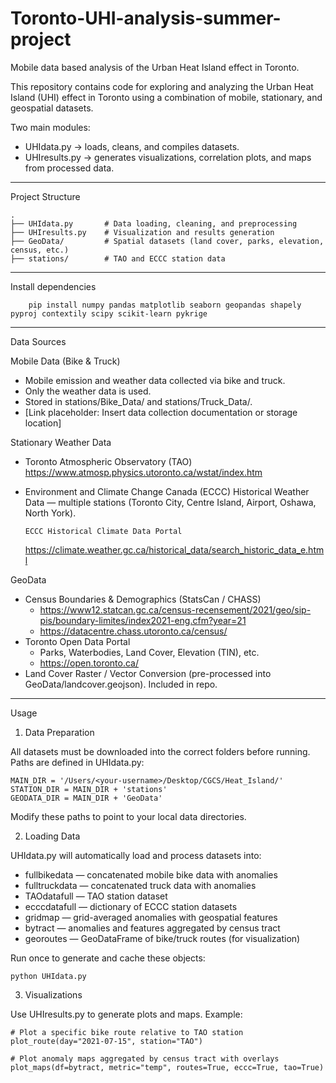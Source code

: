 # Toronto-UHI-analysis-summer-project
Mobile data based analysis of the Urban Heat Island effect in Toronto.


This repository contains code for exploring and analyzing the Urban Heat
Island (UHI) effect in Toronto using a combination of mobile,
stationary, and geospatial datasets.

Two main modules:
- UHIdata.py → loads, cleans, and compiles datasets.
- UHIresults.py → generates visualizations, correlation plots, and maps
from processed data.

------------------------------------------------------------------------

Project Structure

    .
    ├── UHIdata.py       # Data loading, cleaning, and preprocessing
    ├── UHIresults.py    # Visualization and results generation
    ├── GeoData/         # Spatial datasets (land cover, parks, elevation, census, etc.)
    ├── stations/        # TAO and ECCC station data

------------------------------------------------------------------------

Install dependencies

        pip install numpy pandas matplotlib seaborn geopandas shapely pyproj contextily scipy scikit-learn pykrige

------------------------------------------------------------------------

Data Sources



Mobile Data (Bike & Truck)


-   Mobile emission and weather data collected via bike and truck.
-   Only the weather data is used. 
-   Stored in stations/Bike_Data/ and stations/Truck_Data/.
-   [Link placeholder: Insert data collection documentation or storage
    location]

Stationary Weather Data

-   Toronto Atmospheric Observatory (TAO)
	https://www.atmosp.physics.utoronto.ca/wstat/index.htm

-   Environment and Climate Change Canada (ECCC) Historical Weather Data
    — multiple stations (Toronto City, Centre Island, Airport, Oshawa,
    North York).

    	ECCC Historical Climate Data Portal 
	https://climate.weather.gc.ca/historical_data/search_historic_data_e.html

GeoData

-   Census Boundaries & Demographics (StatsCan / CHASS)
    -   https://www12.statcan.gc.ca/census-recensement/2021/geo/sip-pis/boundary-limites/index2021-eng.cfm?year=21
    -   https://datacentre.chass.utoronto.ca/census/
-   Toronto Open Data Portal
    -   Parks, Waterbodies, Land Cover, Elevation (TIN), etc.
    -   https://open.toronto.ca/
-   Land Cover Raster / Vector Conversion (pre-processed into
    GeoData/landcover.geojson). Included in repo.

------------------------------------------------------------------------

Usage

1. Data Preparation

All datasets must be downloaded into the correct folders before running.
Paths are defined in UHIdata.py:

    MAIN_DIR = '/Users/<your-username>/Desktop/CGCS/Heat_Island/'
    STATION_DIR = MAIN_DIR + 'stations'
    GEODATA_DIR = MAIN_DIR + 'GeoData'

Modify these paths to point to your local data directories.

2. Loading Data

UHIdata.py will automatically load and process datasets into:
- fullbikedata — concatenated mobile bike data with anomalies
- fulltruckdata — concatenated truck data with anomalies
- TAOdatafull — TAO station dataset
- ecccdatafull — dictionary of ECCC station datasets
- gridmap — grid-averaged anomalies with geospatial features
- bytract — anomalies and features aggregated by census tract
- georoutes — GeoDataFrame of bike/truck routes (for visualization)

Run once to generate and cache these objects:

    python UHIdata.py

3. Visualizations

Use UHIresults.py to generate plots and maps. Example:

    # Plot a specific bike route relative to TAO station
    plot_route(day="2021-07-15", station="TAO")

    # Plot anomaly maps aggregated by census tract with overlays
    plot_maps(df=bytract, metric="temp", routes=True, eccc=True, tao=True)

